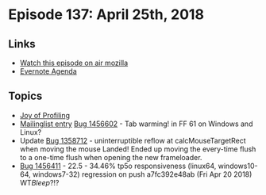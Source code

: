 # Episode 137: April 25th, 2018

## Links
* [Watch this episode on air mozilla](https://air.mozilla.org/the-joy-of-coding-episode-137/)
* [Evernote Agenda](https://www.evernote.com/l/AbJPtC2kaMlA1JbaJIm--Jqt4uJcoe24lEw)

## Topics

* [Joy of Profiling](https://air.mozilla.org/search/?ss=41)
* [Mailinglist entry](https://mail.mozilla.org/pipermail/firefox-dev/2018-April/006396.html) [Bug 1456602](https://bugzilla.mozilla.org/show_bug.cgi?id=1456602) - Tab warming! in FF 61 on Windows and Linux? 
* Update [Bug 1358712](https://bugzilla.mozilla.org/show_bug.cgi?id=1358712) - uninterruptible reflow at calcMouseTargetRect when moving the mouse
     Landed! Ended up moving the every-time flush to a one-time flush when opening the new frameloader.
* [Bug 1456411](https://bugzilla.mozilla.org/show_bug.cgi?id=1456411) - 22.5 - 34.46% tp5o responsiveness (linux64, windows10-64, windows7-32) regression on push a7fc392e48ab (Fri Apr 20 2018)
      WT*Bleep*?!?
